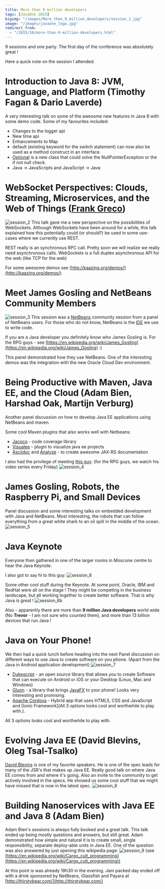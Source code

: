 ```yaml
---
title: More than 9 million developers
tags: [JavaOne 2015]
bigimg: "/images/More_than_9_million_developers/session_1.jpg"
image: "/images/javaone_logo.jpg"
redirect_from:
  - "/2015/10/more-than-9-million-developers.html"
---
```

9 sessions and one party. The first day of the conference was absolutely great !

Here a quick note on the session I attended.

# Introduction to Java 8: JVM, Language, and Platform (Timothy Fagan & Dario Laverde)
A very interesting talk on some of the awesome new features in Java 8 with some demo code. Some of my favourites included:

* Changes to the logger api
* New time api
* Enhancements to Map
* default (existing keyword for the switch statement) can now also be used as a method construct in an interface.
* [Optional](https://docs.oracle.com/javase/8/docs/api/java/util/Optional.html) is a new class that could solve the NullPointerException or the if not null check.
* Java -> JavaScripts and JavaScript -> Java

# WebSocket Perspectives: Clouds, Streaming, Microservices, and the Web of Things ([Frank Greco](https://www.linkedin.com/in/frankdgreco))
![session_2](/images/More_than_9_million_developers/session_2.jpg)
This talk gave me a new perspective on the possibilities of WebSockets. Although WebSockets have been around for a while, this talk explained how this potentially could (or should?) be used in some use-cases where we currently use REST.

REST really is an synchronous RPC call. Pretty soon we will realize we really need asynchronous calls. WebSockets is a full duplex asynchronous API for the web (like TCP for the web)

For some awesome demos see [http://kaazing.org/demos/](http://kaazing.org/demos/)

# Meet James Gosling and NetBeans Community Members
![session_3](/images/More_than_9_million_developers/session_3.jpg)
This session was a [NetBeans](https://netbeans.org/) community session from a panel of NetBeans users. For those who do not know, NetBeans is the [IDE](https://en.wikipedia.org/wiki/Integrated_development_environment) we use to write code.

If you are a Java developer you definitely know who James Gosling is. For the RPG guys - see [https://en.wikipedia.org/wiki/James_Gosling](https://en.wikipedia.org/wiki/James_Gosling) :)

This panel demonstrated how they use NetBeans. One of the interesting demos was the integration with the new Oracle Cloud Dev environment.

# Being Productive with Maven, Java EE, and the Cloud (Adam Bien, Harshad Oak, Martijn Verburg)
Another panel discussion on how to develop Java EE applications using NetBeans and maven.

Some cool Maven plugins that also works well with Netbeans:

* [Jacoco](http://eclemma.org/jacoco/trunk/doc/maven.html) - code coverage library
* [Visualee](https://github.com/Thomas-S-B/visualee) - plugin to visualize java ee projects
* [Asciidoc](http://www.methods.co.nz/asciidoc/) and [Analyze](https://maven.apache.org/plugins/maven-dependency-plugin/analyze-mojo.html) - to create awesome JAX-RS documentation

I also had the privilege of meeting [this guy](http://blog.adam-bien.com/). (for the RPG guys, we watch his video series every Friday)
![session_4](/images/More_than_9_million_developers/session_4.jpg)

# James Gosling, Robots, the Raspberry Pi, and Small Devices
Panel discussion and some interesting talks on embedded development with Java and NetBeans. Most interesting, the robots that can follow everything from a great white shark to an oil spill in the middle of the ocean.
![session_5](/images/More_than_9_million_developers/session_5.jpg)

# Java Keynote
Everyone then gathered in one of the larger rooms in Moscone centre to hear the Java Keynote.

I also got to say hi to this guy:
![session_6](/images/More_than_9_million_developers/session_6.jpg)

Some other cool stuff during the Keynote. At some point, Oracle, IBM and RedHat were all on the stage ! They might be competing in the business landscape, but all working together to create better software. That is why Java is great !
![session_6b](/images/More_than_9_million_developers/session_6b.jpg)

Also - apparently there are more than **9 million Java developers** world wide (No **Trevor** - I am not sure who counted them), and more than 13 billion devices that run Java !

# Java on Your Phone!
We then had a quick lunch before heading into the next Panel discussion on different ways to use Java to create software on you phone. (Apart from the Java in Android application development)
![session_7](/images/More_than_9_million_developers/session_7.jpg)

* [Dukescript](https://dukescript.com/) - an open source library that allows you to create Software that can execute on Android or iOS or your Desktop (Linux, Mac and Windows)
* [Gluon](http://gluonhq.com/) - a library that brings [JavaFX](http://docs.oracle.com/javase/8/javase-clienttechnologies.htm) to your phone! Looks very interesting and promising.
* [Apache Cordova](https://cordova.apache.org/) - Hybrid app that uses HTML5, CSS and JavaScript and [Ionic Framework](All 3 options looks cool and worthwhile to play with.).

All 3 options looks cool and worthwhile to play with.

# Evolving Java EE (David Blevins, Oleg Tsal-Tsalko)
[David Blevins](https://www.youtube.com/watch?v=H5cO9MAvtzE) is one of my favorite speakers. He is one of the spec leads for many of the JSR's that makes up Java EE. Really good talk on where Java EE comes from and where it's going. Also an invite to the community to get actively involved in the specs. He showed us some cool stuff that we might have missed that is now in the latest spec.
![session_8](/images/More_than_9_million_developers/session_8.jpg)

# Building Nanoservices with Java EE and Java 8 (Adam Bien)
Adam Bien's sessions is always fully booked and a great talk. This talk ended up being mostly questions and answers, but still great. Adam demonstrated how simple and natural it is to create small, single responsibility, separate deploy-able units in Java EE. One of the question was also answered by just opening this wikipedia page:
![session_9](/images/More_than_9_million_developers/session_9.jpg)
(see [https://en.wikipedia.org/wiki/Cargo_cult_programming](https://en.wikipedia.org/wiki/Cargo_cult_programming))

At this point is was already 19h30 in the evening. Jam packed day ended off with a drink sponsored by NetBeans, Glassfish and Payara at [http://thirstybear.com/](http://thirstybear.com/)
